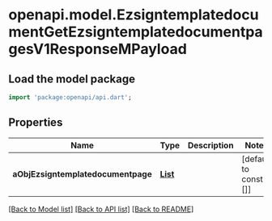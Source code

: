 # openapi.model.EzsigntemplatedocumentGetEzsigntemplatedocumentpagesV1ResponseMPayload

## Load the model package
```dart
import 'package:openapi/api.dart';
```

## Properties
Name | Type | Description | Notes
------------ | ------------- | ------------- | -------------
**aObjEzsigntemplatedocumentpage** | [**List<EzsigntemplatedocumentpageResponseCompound>**](EzsigntemplatedocumentpageResponseCompound.md) |  | [default to const []]

[[Back to Model list]](../README.md#documentation-for-models) [[Back to API list]](../README.md#documentation-for-api-endpoints) [[Back to README]](../README.md)


